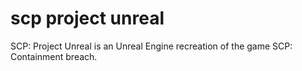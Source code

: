 # scp project unreal
 SCP: Project Unreal is an Unreal Engine recreation of the game SCP: Containment breach.
